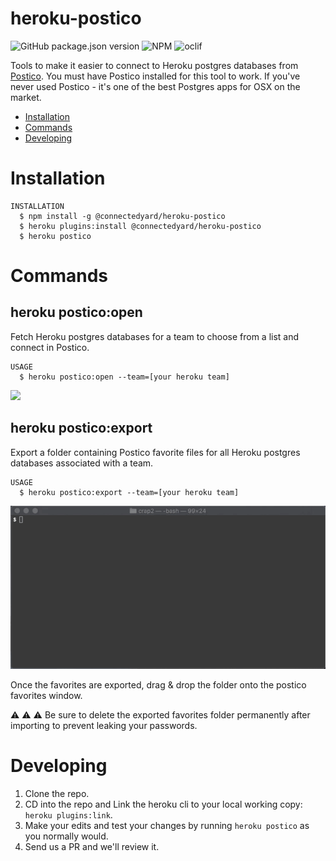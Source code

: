 heroku-postico
==============

![GitHub package.json version](https://img.shields.io/github/package-json/v/PhinCo/heroku-postico?style=for-the-badge)
![NPM](https://img.shields.io/npm/l/@connectedyard/heroku-postico?style=for-the-badge)
![oclif](https://img.shields.io/badge/cli-oclif-brightgreen.svg?style=for-the-badge)


Tools to make it easier to connect to Heroku postgres databases from [Postico](https://eggerapps.at/postico/). You must have 
Postico installed for this tool to work. If you've never used Postico - it's one of the best Postgres apps for OSX on the market.

* [Installation](#installation)
* [Commands](#commands)
* [Developing](#developing)

# Installation

```sh-session
INSTALLATION
  $ npm install -g @connectedyard/heroku-postico
  $ heroku plugins:install @connectedyard/heroku-postico
  $ heroku postico
```

# Commands

## heroku postico:open

Fetch Heroku postgres databases for a team to choose from a list and connect in Postico.

```sh-session
USAGE
  $ heroku postico:open --team=[your heroku team]
```

![](readme-assets/postico-open-small.gif)


## heroku postico:export

Export a folder containing Postico favorite files for all Heroku postgres databases associated with a team.

```sh-session
USAGE
  $ heroku postico:export --team=[your heroku team]
```

![](readme-assets/postico-export-small.gif)

Once the favorites are exported, drag & drop the folder onto the postico favorites window.

:warning: :warning: :warning: Be sure to delete the exported 
favorites folder permanently after importing to prevent leaking your passwords.


# Developing

1. Clone the repo.
2. CD into the repo and Link the heroku cli to your local working copy: `heroku plugins:link`.
3. Make your edits and test your changes by running `heroku postico` as you normally would.
4. Send us a PR and we'll review it.
